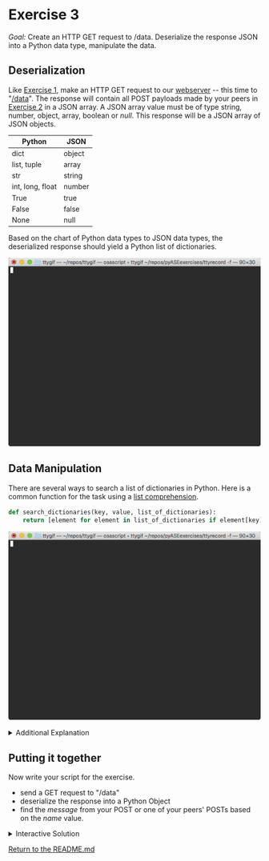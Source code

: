 # Exercise 3

_Goal:_ Create an HTTP GET request to /data. Deserialize the response JSON into a Python data type, manipulate the data.

## Deserialization

Like [Exercise 1](./pyExercise1.md), make an HTTP GET request to our [webserver](http://ec2-54-191-220-106.us-west-2.compute.amazonaws.com) -- this time to "[/data](http://ec2-54-191-220-106.us-west-2.compute.amazonaws.com/data)". The response will contain all POST payloads made by your peers in [Exercise 2](./pyExercise2.md) in a JSON array. A JSON array value must be of type string, number, object, array, boolean or _null_. This response will be a JSON array of JSON objects. 

| Python           | JSON   |
|------------------|--------|
| dict	           | object |
| list, tuple	   | array  |
| str	           | string |
| int, long, float | number |
| True	           | true   |
| False	           | false  |
| None	           | null   |

Based on the chart of Python data types to JSON data types, the deserialized response should yield a Python list of dictionaries.

![Example2](./gifs/pyExample2.gif)

## Data Manipulation

There are several ways to search a list of dictionaries in Python. Here is a common function for the task using a [list comprehension](https://docs.python.org/3/tutorial/datastructures.html#list-comprehensions).

```python
def search_dictionaries(key, value, list_of_dictionaries):
    return [element for element in list_of_dictionaries if element[key] == value]
```

![Example3](./gifs/pyExample3.gif)

<details><summary>Additional Explanation</summary>
<p>

The list comprehension syntax is:
```
[ expression for element in list if conditional ]
```
This is equivalent to:
```
for element in list:
    if conditional:
        expression
```
      
</p>
</details>


## Putting it together 

Now write your script for the exercise.
* send a GET request to "/data"
* deserialize the response into a Python Object
* find the _message_ from your POST or one of your peers' POSTs based on the _name_ value.

<details><summary>Interactive Solution</summary>
<p>

![Exercise3](./gifs/pyExercise3.gif)

_Note:_ A Python list is returned. This list will only have one element in this exercise as the DB index enforces unique values for "_name_".  
</p>
</details>

[Return to the README.md](./README.md)